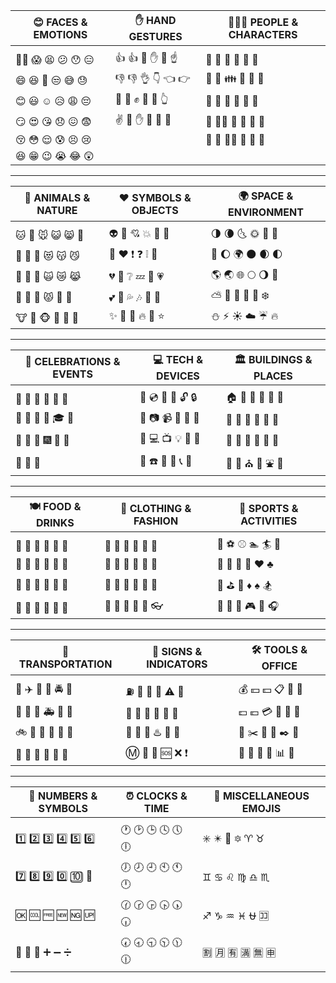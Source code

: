 
| 😊 FACES & EMOTIONS         | ✋ HAND GESTURES              | 🧑‍🤝‍🧑 PEOPLE & CHARACTERS       |
|------------------------------|-------------------------------|------------------------------|
|                              |                               |                              |
|     👳‍♂️ 😱 😫 😕 😯 😑     |      👍 👍 🖕 ✋ 👐 ☝️     |     🚶 🏃 👸 💏 💑 💆     |
|     😄 😆 👲 😒 😅 😓     |      👎 👎 👌 👇 👈 👉     |     🏃 👫 👪 💇 💅 👦     |
|     😊 😃 ☺️ 😥 😩 😔     |      👊 👊 ✊ 🙌 🙏 👆     |     👬 👭 💃 👧 👩 👨     |
|     😏 😍 😘 😞 😖 😨     |      ✌️ 👋 ✋ 👏 💪 🤘     |     👯 🙆‍♀️ 🙅 👶 👵 👴     |
|     😚 😳 😌 😰 😣 😢     |                               |     💁 🙋 👰‍♀️ 👷 👮 👼     |
|     😆 😁 😉 😭 😂 😲     |                               |                              |

---

| 🐾 ANIMALS & NATURE         | ❤️ SYMBOLS & OBJECTS           | 🌍 SPACE & ENVIRONMENT       |
|------------------------------|--------------------------------|------------------------------|
|                              |                                |                              |
|     🐱 🐶 🐭 😺 😸 🐩     |     👽 💛 💘 💥 💢 💙       |    🌗 🌘 🌜 🌞 🌝 🌚      |
|     🐹 🐰 🐺 😻 😽 😼     |     💜 ❤️ ❗ ❓ ❕ 💚       |    🌛 🌔 🌍 🌑 🌒 🌓      |
|     🐸 🐯 🐨 🙀 😿 😹     |     💔 💓 ❔ 💤 💨 💗       |    🌎 🌏 🌐 🌕 🌖 🌋      |
|     🐻 🐷 🐽 😾 👹 👺     |     💕 💞 💦 🎶 🎵 💖       |    ⛅ 🌠 🌈 🌊 🌁 ❄️      |
|     🐮 🐗 🐵 🙈 🙉 🙊     |     ✨ 🌟 💫 🔥 💩 ⭐       |    ⛄ ⚡ ☀️ ☁️ ☔ 🔥      |

---

| 🎉 CELEBRATIONS & EVENTS    | 💻 TECH & DEVICES             | 🏛️ BUILDINGS & PLACES        |
|------------------------------|-------------------------------|------------------------------|
|                              |                               |                              |
|     🎅 🎄 🎁 🎍 💝 🎎     |     🔮 💿 📀 🔎 🔓 🔒      |     🏠 🏡 🏫 🗾 🗻 🌄     |
|     🔔 🔕 🎋 🎒 🎓 🎏     |     💾 📷 📹 🔏 🔐 🔑      |     🏢 🏣 🏥 🌅 🌠 🗽     |
|     🎉 🎊 🎈 🎆 🎇 🎐     |     🎥 💻 📺 💡 🔦 🔆      |     🏦 🏪 🏩 🌉 🎠 🌈     |
|     🎃 👻 🎑               |      📱 ☎️ 🔌 🔋 📞 📲     |     🏨 💒 ⛪ 🎡 ⛲ 🎢     |

---

| 🍽️ FOOD & DRINKS            | 👗 CLOTHING & FASHION         | 🏅 SPORTS & ACTIVITIES        |
|------------------------------|-------------------------------|-------------------------------|
|                              |                               |                               |
|     🍕 🍔 🍟 🍎 🍏 🍊     | 👞 👡 👠 👘 👙 🎀          |     🏀 ⚽ ⚾ 🏊 🏄 🎿      |
|     🍋 🍗 🍖 🍝 🍒 🍇     | 💄 👢 👕 🎩 👑 👒          |     🎾 🎱 🏉 🏈 ♥️ ♣️      |
|     🍉 🍛 🍤 🍱 🍓 🍑     | 👕 👔 👚 🌂 💼 👗          |     🎳 ⛳ 🚵 ♦️ ♠️ 🏂      |
|     🍈 🍣 🍥 🍙 🍌 🍍     | 🎽 👖 👜 👝 👛 👓          |     🚴 🏇 🎯 🎮 🎤 🎧      |

---

| 🚗 TRANSPORTATION            | 🧭 SIGNS & INDICATORS        | 🛠️ TOOLS & OFFICE             |
|------------------------------|-------------------------------|-------------------------------|
|                              |                               |                               |
|     🚀 ✈️ 🚁 🚓 🚔 🚒     |     ⛽ 🚦 🏁 🎌 ⚠️ 🚧      |     💰 💴 💵 📋 📆 📅      |
|     🚂 🚊 🚞 🚑 🚐 🚚     |     🚥 🚩 🔰 📍 🗿 🎪      |     💷 💶 💳 📇 📁 📂      |
|     🚲 🚡 🚟 🚋 🚉 🚆     |     🙇 🚏 💈 ♨️ 🚸 🚫      |     💸 ✂️ 📌 📎 ✒️ 📏      |
|     🚠 🚜 🚙 🚅 🚄 🚈     |     Ⓜ️ 📵 🔞 🆘 ❌ ❗      |     🔖 📛 🔬 📃 📊 📰      |

---

| 🔢 NUMBERS & SYMBOLS         | ⏰ CLOCKS & TIME             | 🧩 MISCELLANEOUS EMOJIS       |
|------------------------------|-------------------------------|-------------------------------|
|                              |                               |                               |
|    1️⃣ 2️⃣ 3️⃣ 4️⃣ 5️⃣ 6️⃣      |     🕐 🕑 🕒 🕓 🕔 🕕      |     ✳️ ✴️ 💟 🔯 ♈ ♉      |
|    7️⃣ 8️⃣ 9️⃣ 0️⃣ 🔟 🔢      |     🕖 🕗 🕘 🕙 🕚 🕛      |     ♊ ♋ ♌ ♍ ♎ ♏      |
|    🆗 🆒 🆓 🆕 🆖 🆙      |     🕜 🕝 🕞 🕟 🕠 🕡      |     ♐ ♑ ♒ ♓ ⛎ 🈁      |
|    🔀 🔁 🔂 ➕ ➖ ➗      |     🕢 🕣 🕤 🕥 🕦 🕧      |     🈹 🈷️ 🈶 🈵 🈚 🈸      |
